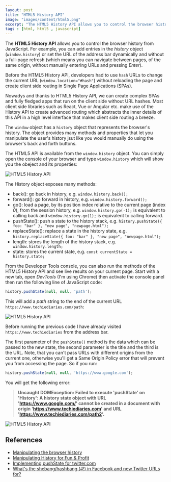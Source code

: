 ```yaml
---
layout: post
title: "HTML5 History API"
image: "images/content/html5.png"
excerpt: "The HTML5 History API allows you to control the browser history from JavaScript. For example, you can navigate the history stack and set the URL of the address bar dynamically and without a full-page refresh" 
tags : [html, html5 , javascript]
---
```


The **HTML5 History API** allows you to control the browser history from JavaScript. For example, you can add entries in the *history* object (`window.history`) or set the URL of the address bar dynamically and without a full-page refresh (which means you can navigate between pages, of the same origin, without manually entering URLs and pressing *Enter*).



Before the HTML5 History API, developers had to use `hash` URLs to change the current URL (`window.location="#hash"`) without reloading the page and create client side routing in Single Page Applications (SPAs). 

Nowadys and thanks to HTML5 History API, we can create complex SPAs and fully fledged apps that run on the client side without URL hashes. Most client side libraries such as React, Vue or Angular etc. make use of the History API to create advanced routing which abstracts the inner details of this API in a high level interface that makes client side routing a breeze.


The `window` object has a `history` object that represents the browser's history. The object provides many methods and properties that let you manipulate the user's history jsut like you would manually do using the browser's back and forth buttons.

The HTML5 API is available from the `window.history` object. You can simply open the console of your browser and type `window.history` which will show you the obeject and its properties:

![HTML5 History API](https://i.imgur.com/Iyyv2A5.png) 

The History object exposes many methods:

- back(): go back in history, e.g. `window.history.back();`
- forward(): go forward in history, e.g. `window.history.forward();` 
- go(): load a page, by its position index relative to the current page (index *0*), from the session history, e.g. `window.history.go(-1);` is equivalent to calling back and `window.history.go(1);` is equivalent to calling forward. 
- pushState(): push a state to the history stack, e.g. `history.pushState({ foo: "bar" }, "new page", "newpage.html");`
- replaceState(): replace a state in the history state, e.g. `history.replaceState({ foo: "bar" }, "new page", "newpage.html");`
- length: stores the length of the history stack, e.g. ` window.history.length;`
- state: stores the current state, e.g. `const currentState = history.state;`

From the Developer Tools console, you can also run the methods of the HTML5 History API and see live results on your current page. Start with a new tab, open *DevTools* (I'm using Chrome) then activate the console panel then run the following line of JavaScript code:

```js
history.pushState(null, null, 'path');
```

This will add a *path* string to the end of the current URL `https://www.techiediaries.com/path`: 

![HTML5 History API](https://i.imgur.com/tbFLDcs.png)

Before running the previous code I have already visited `https://www.techiediaries` from the address bar.

The first parameter of the `pushState()` method is the data which can be passed to the new state, the second parameter is the title and the third is the URL. Note, that you can't pass URLs with different origins from the current one, otherwise you'll get a Same Origin Policy error that will prevent you from accessing the page. So if you run:

```js
history.pushState(null, null, 'https://www.google.com');
```

You will get the following error:

>**Uncaught DOMException: Failed to execute 'pushState' on 'History': A history state object with URL 'https://www.google.com/' cannot be created in a document with origin 'https://www.techiediaries.com' and URL 'https://www.techiediaries.com/path2'.**

![HTML5 History API](https://i.imgur.com/dSIu6DD.png)


## References

- [Manipulating the browser history](https://developer.mozilla.org/en-US/docs/Web/API/History_API)
- [Manipulating History
for Fun & Profit](http://diveintohtml5.info/history.html)
- [Implementing pushState for twitter.com](https://blog.twitter.com/engineering/en_us/a/2012/implementing-pushstate-for-twittercom.html)
- [What's the shebang/hashbang (#!) in Facebook and new Twitter URLs for?](https://stackoverflow.com/questions/3009380/whats-the-shebang-hashbang-in-facebook-and-new-twitter-urls-for/3951093#3951093)


